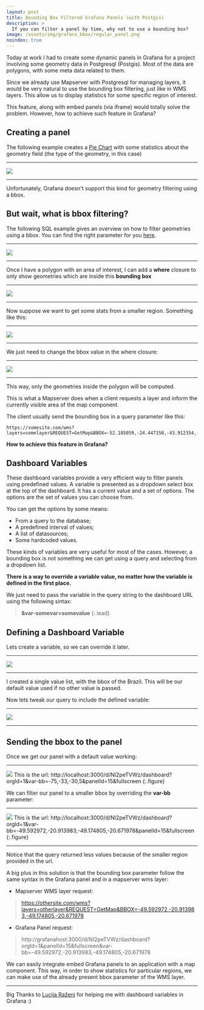```yaml
---
layout: post
title: Bounding Box Filtered Grafana Panels (with Postgis)
description: >
  If you can filter a panel by time, why not to use a bounding box?
image: /assets/img/grafana_bbox/regular_panel.png
noindex: true
---
```


Today at work I had to create some dynamic panels in Grafana for a project involving some geometry data in Postgresql (Postgis). Most of the data are polygons, with some meta data related to them.
 
Since we already use Mapserver with Postgresql for managing layers, it would be very natural to use the bounding box filtering, just like in WMS layers. This allow us to display statistics for some specific region of interest.

This feature, along with embed panels (via iframe) would totally solve the problem. However, how to achieve such feature in Grafana? 

## Creating a panel

The following example creates a [Pie Chart](https://grafana.com/plugins/grafana-piechart-panel) with some statistics about the geometry field (the type of the geometry, in this case)

* * *
![](/assets/img/grafana_bbox/regular_query.png)
* * *

Unfortunately, Grafana doesn't support this kind for geometry filtering using a bbox.

## But wait, what is bbox filtering?

The following SQL example gives an overview on how to filter geometries using a bbox. You can find the right parameter for you [here](http://bboxfinder.com).

* * *
![](/assets/img/grafana_bbox/envelope_brazil.png)

* * *
Once I have a polygon with an area of interest, I can add a **where** closure to only show geometries which are inside this **bounding box** 

* * *
![](/assets/img/grafana_bbox/sql_with_bb_filter_1.png)
* * *

Now suppose we want to get some stats from a smaller region. 
Something like this:

* * *
![](/assets/img/grafana_bbox/envelope_sao_paulo.png)
* * *

We just need to change the bbox value in the where closure:

* * *
![](/assets/img/grafana_bbox/sql_with_bb_filter_2.png)
* * *

This way, only the geometries inside the polygon will be computed.

This is what a Mapserver does when a client requests a layer and inform the currently visible area of the map component.

The client usually send the bounding box in a query parameter like this:

```
https://somesite.com/wms?layers=somelayer&REQUEST=GetMap&BBOX=-52.185059,-24.447150,-43.912354,-19.269665
```

**How to achieve this feature in Grafana?**

## Dashboard Variables


These dashboard variables provide a very efficient way to filter panels using predefined values. A variable is presented as a dropdown select box at the top of the dashboard. It has a current value and a set of options. The options are the set of values you can choose from.

You can get the options by some means:

 - From a query to the database;
 - A predefined interval of values;
 - A list of datasources;
 - Some hardcoded values.

These kinds of variables are very useful for most of the cases. However, a bounding box is not something we can get using a query and selecting from a dropdown list.

**There is a way to override a variable value, no matter how the variable is defined in the first place.**

We just need to pass the variable in the query string to the dashboard URL using the following sintax:

> **&var-somevar=somevalue**
{:.lead}

## Defining a Dashboard Variable

Lets create a variable, so we can override it later.

* * *
![](/assets/img/grafana_bbox/dashboard_variables.png)
* * *

I created a single value list, with the bbox of the Brazil. This will be our default value used if no other value is passed.

Now lets tweak our query to include the defined variable:

* * *
![](/assets/img/grafana_bbox/filtered_query.png)
* * *

## Sending the bbox to the panel

Once we get our panel with a default value working:
 
* * *
![](/assets/img/grafana_bbox/panel_view.png)
This is the url: http://localhost:3000/d/NI2peTVWz/dashboard?orgId=1&var-bb=-75,-33,-30,5&panelId=15&fullscreen
{:.figure}

We can filter our panel to a smaller bbox by overriding the **var-bb** parameter:

* * *
![](/assets/img/grafana_bbox/panel_view_2.png)
This is the url: http://localhost:3000/d/NI2peTVWz/dashboard?orgId=1&var-bb=-49.592972,-20.913983,-49.174805,-20.671978&panelId=15&fullscreen
{:.figure}

* * *

Notice that the query returned less values because of the smaller region provided in the url.


A big plus in this solution is that the bounding box parameter follow the same syntax in the Grafana panel and in a mapserver wms layer:

 - Mapserver WMS layer request:

> https://othersite.com/wms?layers=otherlayer&REQUEST=GetMap&BBOX=-49.592972,-20.913983,-49.174805,-20.671978

 - Grafana Panel request:

> http://grafanahost:3000/d/NI2peTVWz/dashboard?orgId=1&panelId=15&fullscreen&var-bb=-49.592972,-20.913983,-49.174805,-20.671978


We can easily integrate embed Grafana panels to an application with a map component. This way, in order to show statistics for particular regions, we can make use of the already present bbox parameter of the WMS layer.


* * *

Big Thanks to [Lucija Raženj](https://q-more.github.io/qmore/) for helping me with dashboard variables in Grafana :)

